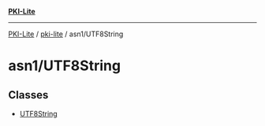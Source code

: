 [**PKI-Lite**](../../../README.md)

---

[PKI-Lite](../../../README.md) / [pki-lite](../../README.md) / asn1/UTF8String

# asn1/UTF8String

## Classes

- [UTF8String](classes/UTF8String.md)
